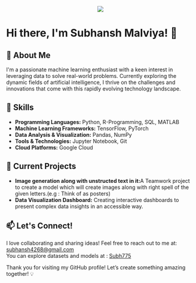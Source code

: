 <p align="center">
     <img src="https://readme-typing-svg.demolab.com/?lines=MACHINE%20LEARNING%20ENTHUSIAST%20;DATA%20SCIENTIST%20;ARTIFICIAL%20INTELLIGENCE%20(AI);AI%20 RESEARCHER%20;LEARNING%20DEVELOPER%20;DEEP%20LEARNING%20PRACTITIONER&font=fira%20Code&center=true&width=440&height=35&color=20C20E&vCenter=true&pause=1000&size=22" />
</p>
<h1>Hi there, I'm Subhansh Malviya! 👋</h1>

<h2>🚀 About Me</h2>
<p>
    I'm a passionate machine learning enthusiast with a keen interest in leveraging data to solve real-world problems. Currently exploring the dynamic fields of artificial intelligence, I thrive on the challenges and innovations that come with this rapidly evolving technology landscape.
</p>

<h2>🔧 Skills</h2>
<ul>
    <li><strong>Programming Languages:</strong> Python, R-Programming, SQL, MATLAB</li>
    <li><strong>Machine Learning Frameworks:</strong> TensorFlow, PyTorch </li>
    <li><strong>Data Analysis & Visualization:</strong> Pandas, NumPy </li>
    <li><strong>Tools & Technologies:</strong> Jupyter Notebook, Git</li>
    <li><strong>Cloud Platforms:</strong> Google Cloud</li>
</ul>

<h2>🌱 Current Projects</h2>
<ul>
    <li><strong>Image generation along with unstructed text in it:</strong>A Teamwork project to create a model which will create images along with right spell of the given letters.(e.g : Think of as posters)</li>
    <li><strong>Data Visualization Dashboard:</strong> Creating interactive dashboards to present complex data insights in an accessible way.</li>
</ul>

<h2>📫 Let's Connect!</h2>
<p>
    I love collaborating and sharing ideas! Feel free to reach out to me at: <a href="subhansh4268@gmail.com">subhansh4268@gmail.com</a><br>
    You can explore datasets and models at : <a href=https://huggingface.co/Subh775>Subh775</a>

</p>

<p>Thank you for visiting my GitHub profile! Let’s create something amazing together! 💡</p>
